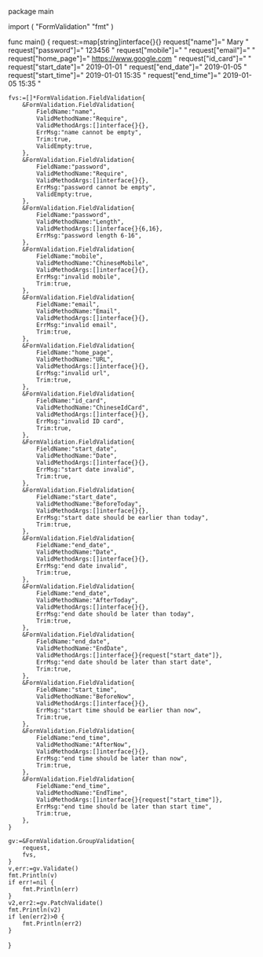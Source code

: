 package main

import (
	"FormValidation"
	"fmt"
)

func main()  {
	request:=map[string]interface{}{}
	request["name"]="  Mary    "
	request["password"]="  123456  "
	request["mobile"]="    "
	request["email"]="  "
	request["home_page"]="    https://www.google.com  "
	request["id_card"]="    "
	request["start_date"]="  2019-01-01  "
	request["end_date"]="  2019-01-05  "
	request["start_time"]="  2019-01-01 15:35  "
	request["end_time"]="  2019-01-05 15:35  "

	fvs:=[]*FormValidation.FieldValidation{
		&FormValidation.FieldValidation{
			FieldName:"name",
			ValidMethodName:"Require",
			ValidMethodArgs:[]interface{}{},
			ErrMsg:"name cannot be empty",
			Trim:true,
			ValidEmpty:true,
		},
		&FormValidation.FieldValidation{
			FieldName:"password",
			ValidMethodName:"Require",
			ValidMethodArgs:[]interface{}{},
			ErrMsg:"password cannot be empty",
			ValidEmpty:true,
		},
		&FormValidation.FieldValidation{
			FieldName:"password",
			ValidMethodName:"Length",
			ValidMethodArgs:[]interface{}{6,16},
			ErrMsg:"password length 6-16",
		},
		&FormValidation.FieldValidation{
			FieldName:"mobile",
			ValidMethodName:"ChineseMobile",
			ValidMethodArgs:[]interface{}{},
			ErrMsg:"invalid mobile",
			Trim:true,
		},
		&FormValidation.FieldValidation{
			FieldName:"email",
			ValidMethodName:"Email",
			ValidMethodArgs:[]interface{}{},
			ErrMsg:"invalid email",
			Trim:true,
		},
		&FormValidation.FieldValidation{
			FieldName:"home_page",
			ValidMethodName:"URL",
			ValidMethodArgs:[]interface{}{},
			ErrMsg:"invalid url",
			Trim:true,
		},
		&FormValidation.FieldValidation{
			FieldName:"id_card",
			ValidMethodName:"ChineseIdCard",
			ValidMethodArgs:[]interface{}{},
			ErrMsg:"invalid ID card",
			Trim:true,
		},
		&FormValidation.FieldValidation{
			FieldName:"start_date",
			ValidMethodName:"Date",
			ValidMethodArgs:[]interface{}{},
			ErrMsg:"start date invalid",
			Trim:true,
		},
		&FormValidation.FieldValidation{
			FieldName:"start_date",
			ValidMethodName:"BeforeToday",
			ValidMethodArgs:[]interface{}{},
			ErrMsg:"start date should be earlier than today",
			Trim:true,
		},
		&FormValidation.FieldValidation{
			FieldName:"end_date",
			ValidMethodName:"Date",
			ValidMethodArgs:[]interface{}{},
			ErrMsg:"end date invalid",
			Trim:true,
		},
		&FormValidation.FieldValidation{
			FieldName:"end_date",
			ValidMethodName:"AfterToday",
			ValidMethodArgs:[]interface{}{},
			ErrMsg:"end date should be later than today",
			Trim:true,
		},
		&FormValidation.FieldValidation{
			FieldName:"end_date",
			ValidMethodName:"EndDate",
			ValidMethodArgs:[]interface{}{request["start_date"]},
			ErrMsg:"end date should be later than start date",
			Trim:true,
		},
		&FormValidation.FieldValidation{
			FieldName:"start_time",
			ValidMethodName:"BeforeNow",
			ValidMethodArgs:[]interface{}{},
			ErrMsg:"start time should be earlier than now",
			Trim:true,
		},
		&FormValidation.FieldValidation{
			FieldName:"end_time",
			ValidMethodName:"AfterNow",
			ValidMethodArgs:[]interface{}{},
			ErrMsg:"end time should be later than now",
			Trim:true,
		},
		&FormValidation.FieldValidation{
			FieldName:"end_time",
			ValidMethodName:"EndTime",
			ValidMethodArgs:[]interface{}{request["start_time"]},
			ErrMsg:"end time should be later than start time",
			Trim:true,
		},
	}

	gv:=&FormValidation.GroupValidation{
		request,
		fvs,
	}
	v,err:=gv.Validate()
	fmt.Println(v)
	if err!=nil {
		fmt.Println(err)
	}
	v2,err2:=gv.PatchValidate()
	fmt.Println(v2)
	if len(err2)>0 {
		fmt.Println(err2)
	}
}
